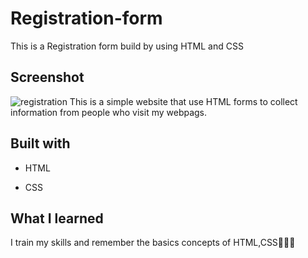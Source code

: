 # Registration-form
This is a Registration form build by using HTML and CSS 

## Screenshot
![registration](https://github.com/Vandana915/RegistrationForm/assets/124566666/318364e6-594b-49ec-b272-3d3d9265377a)
This is a simple website that use HTML forms to collect information from people who visit my webpags.


##  Built with
* HTML
+ CSS


## What I learned

I train my skills and remember the basics concepts of HTML,CSS👩🏻‍💻
